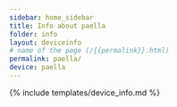 ```yaml
---
sidebar: home_sidebar
title: Info about paella
folder: info
layout: deviceinfo
# name of the page (/{{permalink}}.html)
permalink: paella/
device: paella
---
```

{% include templates/device_info.md %}
